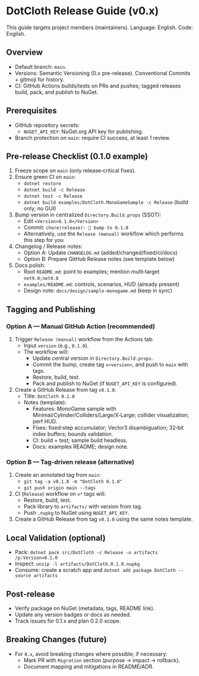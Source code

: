 # DotCloth Release Guide (v0.x)

This guide targets project members (maintainers). Language: English. Code: English.

## Overview
- Default branch: `main`.
- Versions: Semantic Versioning (0.x pre-release). Conventional Commits + gitmoji for history.
- CI: GitHub Actions builds/tests on PRs and pushes; tagged releases build, pack, and publish to NuGet.

## Prerequisites
- GitHub repository secrets:
  - `NUGET_API_KEY`: NuGet.org API key for publishing.
- Branch protection on `main`: require CI success, at least 1 review.

## Pre‑release Checklist (0.1.0 example)
1) Freeze scope on `main` (only release‑critical fixes).
2) Ensure green CI on `main`:
   - `dotnet restore`
   - `dotnet build -c Release`
   - `dotnet test -c Release`
   - `dotnet build examples/DotCloth.MonoGameSample -c Release` (build only; no GUI)
3) Bump version in centralized `Directory.Build.props` (SSOT):
   - Edit `<Version>0.1.0</Version>`
   - Commit: `chore(release): 🔖 bump to 0.1.0`
   - Alternatively, use the `Release (manual)` workflow which performs this step for you
4) Changelog / Release notes:
   - Option A: Update `CHANGELOG.md` (added/changed/fixed/ci/docs)
   - Option B: Prepare GitHub Release notes (see template below)
5) Docs polish:
   - Root `README.md`: point to examples; mention multi‑target `net9.0;net8.0`
   - `examples/README.md`: controls, scenarios, HUD (already present)
   - Design note: `docs/design/sample-monogame.md` (keep in sync)

## Tagging and Publishing

### Option A — Manual GitHub Action (recommended)
1) Trigger `Release (manual)` workflow from the Actions tab.
   - Input `version` (e.g., `0.1.0`).
   - The workflow will:
     - Update central version in `Directory.Build.props`.
     - Commit the bump, create tag `v<version>`, and push to `main` with tags.
     - Restore, build, test.
     - Pack and publish to NuGet (if `NUGET_API_KEY` is configured).
2) Create a GitHub Release from tag `v0.1.0`:
   - Title: `DotCloth 0.1.0`
   - Notes (template):
     - Features: MonoGame sample with Minimal/Cylinder/Colliders/Large/X‑Large; collider visualization; perf HUD.
     - Fixes: fixed‑step accumulator; Vector3 disambiguation; 32‑bit index buffers; bounds validation.
     - CI: build + test; sample build headless.
     - Docs: examples README; design note.

### Option B — Tag‑driven release (alternative)
1) Create an annotated tag from `main`:
   - `git tag -a v0.1.0 -m "DotCloth 0.1.0"`
   - `git push origin main --tags`
2) CI (`Release`) workflow on `v*` tags will:
   - Restore, build, test.
   - Pack library to `artifacts/` with version from tag.
   - Push `.nupkg` to NuGet using `NUGET_API_KEY`.
3) Create a GitHub Release from tag `v0.1.0` using the same notes template.

## Local Validation (optional)
- Pack: `dotnet pack src/DotCloth -c Release -o artifacts /p:Version=0.1.0`
- Inspect: `unzip -l artifacts/DotCloth.0.1.0.nupkg`
- Consume: create a scratch app and `dotnet add package DotCloth --source artifacts`

## Post‑release
- Verify package on NuGet (metadata, tags, README link).
- Update any version badges or docs as needed.
- Track issues for 0.1.x and plan 0.2.0 scope.

## Breaking Changes (future)
- For `0.x`, avoid breaking changes where possible; if necessary:
  - Mark PR with `Migration` section (purpose → impact → rollback).
  - Document mapping and mitigations in README/ADR.
